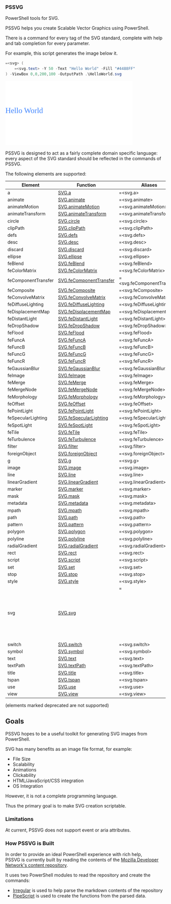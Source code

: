 ### PSSVG

PowerShell tools for SVG.

PSSVG helps you create Scalable Vector Graphics using PowerShell.


There is a command for every tag of the SVG standard, complete with help and tab completion for every parameter.


For example, this script generates the image below it.

~~~PowerShell
=<svg> (
    =<svg.text> -Y 50 -Text "Hello World" -Fill "#4488FF"
) -ViewBox 0,0,200,100 -OutputPath .\HelloWorld.svg
~~~
![HelloWorld](HelloWorld.svg)

PSSVG is designed to act as a fairly complete domain specific language:  every aspect of the SVG standard should be reflected in the commands of PSSVG.

The following elements are supported:


|Element            |Function                                              |Aliases                   |
|-------------------|------------------------------------------------------|--------------------------|
|a                  |[SVG.a](SVG.a.ps1)                                    |=<svg.a>                  |
|animate            |[SVG.animate](SVG.animate.ps1)                        |=<svg.animate>            |
|animateMotion      |[SVG.animateMotion](SVG.animateMotion.ps1)            |=<svg.animateMotion>      |
|animateTransform   |[SVG.animateTransform](SVG.animateTransform.ps1)      |=<svg.animateTransform>   |
|circle             |[SVG.circle](SVG.circle.ps1)                          |=<svg.circle>             |
|clipPath           |[SVG.clipPath](SVG.clipPath.ps1)                      |=<svg.clipPath>           |
|defs               |[SVG.defs](SVG.defs.ps1)                              |=<svg.defs>               |
|desc               |[SVG.desc](SVG.desc.ps1)                              |=<svg.desc>               |
|discard            |[SVG.discard](SVG.discard.ps1)                        |=<svg.discard>            |
|ellipse            |[SVG.ellipse](SVG.ellipse.ps1)                        |=<svg.ellipse>            |
|feBlend            |[SVG.feBlend](SVG.feBlend.ps1)                        |=<svg.feBlend>            |
|feColorMatrix      |[SVG.feColorMatrix](SVG.feColorMatrix.ps1)            |=<svg.feColorMatrix>      |
|feComponentTransfer|[SVG.feComponentTransfer](SVG.feComponentTransfer.ps1)|=<svg.feComponentTransfer>|
|feComposite        |[SVG.feComposite](SVG.feComposite.ps1)                |=<svg.feComposite>        |
|feConvolveMatrix   |[SVG.feConvolveMatrix](SVG.feConvolveMatrix.ps1)      |=<svg.feConvolveMatrix>   |
|feDiffuseLighting  |[SVG.feDiffuseLighting](SVG.feDiffuseLighting.ps1)    |=<svg.feDiffuseLighting>  |
|feDisplacementMap  |[SVG.feDisplacementMap](SVG.feDisplacementMap.ps1)    |=<svg.feDisplacementMap>  |
|feDistantLight     |[SVG.feDistantLight](SVG.feDistantLight.ps1)          |=<svg.feDistantLight>     |
|feDropShadow       |[SVG.feDropShadow](SVG.feDropShadow.ps1)              |=<svg.feDropShadow>       |
|feFlood            |[SVG.feFlood](SVG.feFlood.ps1)                        |=<svg.feFlood>            |
|feFuncA            |[SVG.feFuncA](SVG.feFuncA.ps1)                        |=<svg.feFuncA>            |
|feFuncB            |[SVG.feFuncB](SVG.feFuncB.ps1)                        |=<svg.feFuncB>            |
|feFuncG            |[SVG.feFuncG](SVG.feFuncG.ps1)                        |=<svg.feFuncG>            |
|feFuncR            |[SVG.feFuncR](SVG.feFuncR.ps1)                        |=<svg.feFuncR>            |
|feGaussianBlur     |[SVG.feGaussianBlur](SVG.feGaussianBlur.ps1)          |=<svg.feGaussianBlur>     |
|feImage            |[SVG.feImage](SVG.feImage.ps1)                        |=<svg.feImage>            |
|feMerge            |[SVG.feMerge](SVG.feMerge.ps1)                        |=<svg.feMerge>            |
|feMergeNode        |[SVG.feMergeNode](SVG.feMergeNode.ps1)                |=<svg.feMergeNode>        |
|feMorphology       |[SVG.feMorphology](SVG.feMorphology.ps1)              |=<svg.feMorphology>       |
|feOffset           |[SVG.feOffset](SVG.feOffset.ps1)                      |=<svg.feOffset>           |
|fePointLight       |[SVG.fePointLight](SVG.fePointLight.ps1)              |=<svg.fePointLight>       |
|feSpecularLighting |[SVG.feSpecularLighting](SVG.feSpecularLighting.ps1)  |=<svg.feSpecularLighting> |
|feSpotLight        |[SVG.feSpotLight](SVG.feSpotLight.ps1)                |=<svg.feSpotLight>        |
|feTile             |[SVG.feTile](SVG.feTile.ps1)                          |=<svg.feTile>             |
|feTurbulence       |[SVG.feTurbulence](SVG.feTurbulence.ps1)              |=<svg.feTurbulence>       |
|filter             |[SVG.filter](SVG.filter.ps1)                          |=<svg.filter>             |
|foreignObject      |[SVG.foreignObject](SVG.foreignObject.ps1)            |=<svg.foreignObject>      |
|g                  |[SVG.g](SVG.g.ps1)                                    |=<svg.g>                  |
|image              |[SVG.image](SVG.image.ps1)                            |=<svg.image>              |
|line               |[SVG.line](SVG.line.ps1)                              |=<svg.line>               |
|linearGradient     |[SVG.linearGradient](SVG.linearGradient.ps1)          |=<svg.linearGradient>     |
|marker             |[SVG.marker](SVG.marker.ps1)                          |=<svg.marker>             |
|mask               |[SVG.mask](SVG.mask.ps1)                              |=<svg.mask>               |
|metadata           |[SVG.metadata](SVG.metadata.ps1)                      |=<svg.metadata>           |
|mpath              |[SVG.mpath](SVG.mpath.ps1)                            |=<svg.mpath>              |
|path               |[SVG.path](SVG.path.ps1)                              |=<svg.path>               |
|pattern            |[SVG.pattern](SVG.pattern.ps1)                        |=<svg.pattern>            |
|polygon            |[SVG.polygon](SVG.polygon.ps1)                        |=<svg.polygon>            |
|polyline           |[SVG.polyline](SVG.polyline.ps1)                      |=<svg.polyline>           |
|radialGradient     |[SVG.radialGradient](SVG.radialGradient.ps1)          |=<svg.radialGradient>     |
|rect               |[SVG.rect](SVG.rect.ps1)                              |=<svg.rect>               |
|script             |[SVG.script](SVG.script.ps1)                          |=<svg.script>             |
|set                |[SVG.set](SVG.set.ps1)                                |=<svg.set>                |
|stop               |[SVG.stop](SVG.stop.ps1)                              |=<svg.stop>               |
|style              |[SVG.style](SVG.style.ps1)                            |=<svg.style>              |
|svg                |[SVG.svg](SVG.svg.ps1)                                |=<svg> svg                |
|switch             |[SVG.switch](SVG.switch.ps1)                          |=<svg.switch>             |
|symbol             |[SVG.symbol](SVG.symbol.ps1)                          |=<svg.symbol>             |
|text               |[SVG.text](SVG.text.ps1)                              |=<svg.text>               |
|textPath           |[SVG.textPath](SVG.textPath.ps1)                      |=<svg.textPath>           |
|title              |[SVG.title](SVG.title.ps1)                            |=<svg.title>              |
|tspan              |[SVG.tspan](SVG.tspan.ps1)                            |=<svg.tspan>              |
|use                |[SVG.use](SVG.use.ps1)                                |=<svg.use>                |
|view               |[SVG.view](SVG.view.ps1)                              |=<svg.view>               |



(elements marked deprecated are not supported)

## Goals

PSSVG hopes to be a useful toolkit for generating SVG images from PowerShell.

SVG has many benefits as an image file format, for example:
* File Size
* Scalability
* Animations
* Clickability
* HTML/JavaScript/CSS integration
* OS Integration

However, it is not a complete programming language.

Thus the primary goal is to make SVG creation scriptable.

### Limitations 

At current, PSSVG does not support event or aria attributes.

### How PSSVG is Built

In order to provide an ideal PowerShell experience with rich help,  
PSSVG is currently built by reading the contents of the [Mozilla Developer Network's content repository](https://github.com/mdn/content).

It uses two PowerShell modules to read the repository and create the commands:

* [Irregular](https://github.com/StartAutomating/Irregular) is used to help parse the markdown contents of the repository
* [PipeScript](https://github.com/StartAutomating/PipeScript) is used to create the functions from the parsed data.





